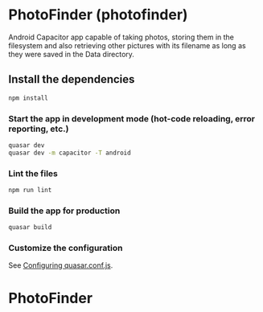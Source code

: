 # PhotoFinder (photofinder)

Android Capacitor app capable of taking photos, storing them in the filesystem and also retrieving other pictures with its filename as long as they were saved in the Data directory.

## Install the dependencies
```bash
npm install
```

### Start the app in development mode (hot-code reloading, error reporting, etc.)
```bash
quasar dev
quasar dev -m capacitor -T android
```

### Lint the files
```bash
npm run lint
```

### Build the app for production
```bash
quasar build
```

### Customize the configuration
See [Configuring quasar.conf.js](https://v1.quasar.dev/quasar-cli/quasar-conf-js).
# PhotoFinder

